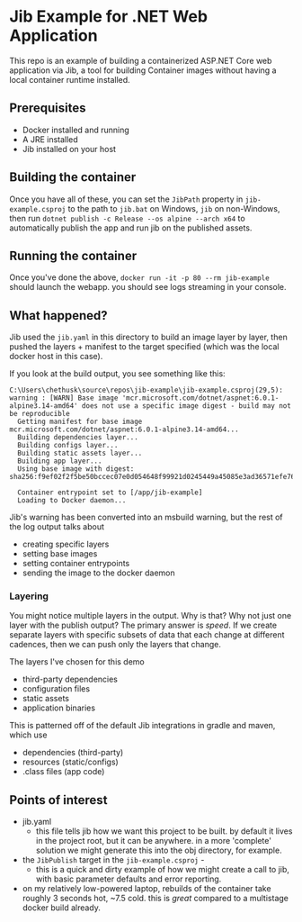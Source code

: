 # Jib Example for .NET Web Application

This repo is an example of building a containerized ASP.NET Core web application via Jib, a 
tool for building Container images without having a local container runtime installed.

## Prerequisites
* Docker installed and running
* A JRE installed
* Jib installed on your host

## Building the container

Once you have all of these, you can set the `JibPath` property in `jib-example.csproj` to the path to `jib.bat` on Windows, `jib` on non-Windows, then run `dotnet publish -c Release --os alpine --arch x64` to automatically publish the app and run jib on the published assets.

## Running the container

Once you've done the above, `docker run -it -p 80 --rm jib-example` should launch the webapp. you should see logs streaming in your console.

## What happened?

Jib used the `jib.yaml` in this directory to build an image layer by layer, then pushed the layers + manifest to the target specified (which was the local docker host in this case).

If you look at the build output, you see something like this: 

```msbuild
C:\Users\chethusk\source\repos\jib-example\jib-example.csproj(29,5): warning : [WARN] Base image 'mcr.microsoft.com/dotnet/aspnet:6.0.1-alpine3.14-amd64' does not use a specific image digest - build may not be reproducible
  Getting manifest for base image mcr.microsoft.com/dotnet/aspnet:6.0.1-alpine3.14-amd64...
  Building dependencies layer...
  Building configs layer...
  Building static assets layer...
  Building app layer...  
  Using base image with digest: sha256:f9ef02f2f5be50bccec07e0d054648f99921d0245449a45085e3ad36571efe76  
  
  Container entrypoint set to [/app/jib-example]
  Loading to Docker daemon...
```

Jib's warning has been converted into an msbuild warning, but the rest of the log output talks about
* creating specific layers
* setting base images
* setting container entrypoints
* sending the image to the docker daemon

### Layering

You might notice multiple layers in the output. Why is that? Why not just one layer with the publish output?
The primary answer is _speed_. If we create separate layers with specific subsets of data that each change at different 
cadences, then we can push only the layers that change.

The layers I've chosen for this demo
* third-party dependencies
* configuration files
* static assets
* application binaries

This is patterned off of the default Jib integrations in gradle and maven, which use
* dependencies (third-party)
* resources (static/configs)
* .class files (app code)

## Points of interest

* jib.yaml
  * this file tells jib how we want this project to be built. by default it lives in the project root, but it can be anywhere. in a more 'complete' solution we might generate this into the obj directory, for example.
* the `JibPublish` target in the `jib-example.csproj` - 
  * this is a quick and dirty example of how we might create a call to jib, with basic parameter defaults and error reporting.
* on my relatively low-powered laptop, rebuilds of the container take roughly 3 seconds hot, ~7.5 cold.  this is _great_ compared to a multistage docker build already.